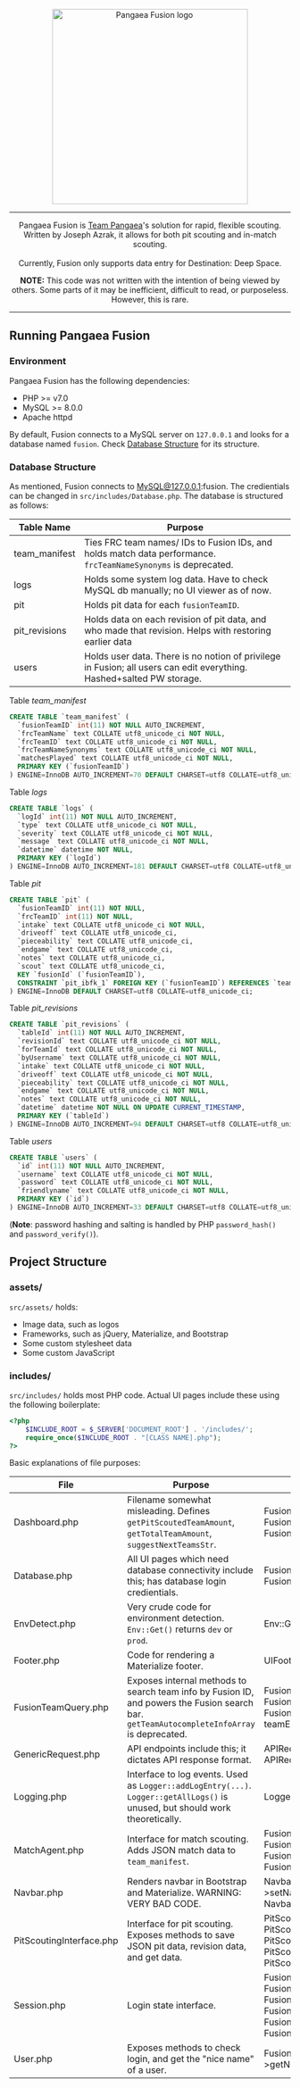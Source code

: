 <p align="center">
  <img src="https://i.imgur.com/w7H4AYH.png" width="350" title="Pangaea Fusion logo">
</p>

---

<p align="center">
Pangaea Fusion is <a href="https://robotics.asbindia.org/">Team Pangaea</a>'s solution for rapid, flexible scouting. Written by Joseph Azrak, it allows for both pit scouting and in-match scouting. <br><br>
Currently, Fusion only supports data entry for Destination: Deep Space.
</p>

<p align="center">
	<b>NOTE:</b> This code was not written with the intention of being viewed by others. Some parts of it may be inefficient, difficult to read, or purposeless. However, this is rare.
</p>

---

## Running Pangaea Fusion
### Environment
Pangaea Fusion has the following dependencies:
- PHP >= v7.0
- MySQL >= 8.0.0
- Apache httpd

By default, Fusion connects to a MySQL server on `127.0.0.1` and looks for a database named `fusion`. Check [Database Structure](#database-structure) for its structure.

### Database Structure

As mentioned, Fusion connects to MySQL@127.0.0.1:fusion. The credientials can be changed in `src/includes/Database.php`. The database is structured as follows:

  Table Name  | Purpose
------------- | -------
team_manifest | Ties FRC team names/ IDs to Fusion IDs, and holds match data performance. `frcTeamNameSynonyms` is deprecated.
logs          | Holds some system log data. Have to check MySQL db manually; no UI viewer as of now.
pit           | Holds pit data for each `fusionTeamID`.
pit_revisions | Holds data on each revision of pit data, and who made that revision. Helps with restoring earlier data
users         | Holds user data. There is no notion of privilege in Fusion; all users can edit everything. Hashed+salted PW storage.

Table *team_manifest*
```sql
CREATE TABLE `team_manifest` (
  `fusionTeamID` int(11) NOT NULL AUTO_INCREMENT,
  `frcTeamName` text COLLATE utf8_unicode_ci NOT NULL,
  `frcTeamID` text COLLATE utf8_unicode_ci NOT NULL,
  `frcTeamNameSynonyms` text COLLATE utf8_unicode_ci NOT NULL,
  `matchesPlayed` text COLLATE utf8_unicode_ci NOT NULL,
  PRIMARY KEY (`fusionTeamID`)
) ENGINE=InnoDB AUTO_INCREMENT=70 DEFAULT CHARSET=utf8 COLLATE=utf8_unicode_ci;
```

Table *logs*
```sql
CREATE TABLE `logs` (
  `logId` int(11) NOT NULL AUTO_INCREMENT,
  `type` text COLLATE utf8_unicode_ci NOT NULL,
  `severity` text COLLATE utf8_unicode_ci NOT NULL,
  `message` text COLLATE utf8_unicode_ci NOT NULL,
  `datetime` datetime NOT NULL,
  PRIMARY KEY (`logId`)
) ENGINE=InnoDB AUTO_INCREMENT=181 DEFAULT CHARSET=utf8 COLLATE=utf8_unicode_ci;
```

Table *pit*

```sql
CREATE TABLE `pit` (
  `fusionTeamID` int(11) NOT NULL,
  `frcTeamID` int(11) NOT NULL,
  `intake` text COLLATE utf8_unicode_ci NOT NULL,
  `driveoff` text COLLATE utf8_unicode_ci,
  `pieceability` text COLLATE utf8_unicode_ci,
  `endgame` text COLLATE utf8_unicode_ci,
  `notes` text COLLATE utf8_unicode_ci,
  `scout` text COLLATE utf8_unicode_ci,
  KEY `fusionId` (`fusionTeamID`),
  CONSTRAINT `pit_ibfk_1` FOREIGN KEY (`fusionTeamID`) REFERENCES `team_manifest` (`fusionTeamID`)
) ENGINE=InnoDB DEFAULT CHARSET=utf8 COLLATE=utf8_unicode_ci;

```

Table *pit_revisions*

```sql
CREATE TABLE `pit_revisions` (
  `tableId` int(11) NOT NULL AUTO_INCREMENT,
  `revisionId` text COLLATE utf8_unicode_ci NOT NULL,
  `forTeamId` text COLLATE utf8_unicode_ci NOT NULL,
  `byUsername` text COLLATE utf8_unicode_ci NOT NULL,
  `intake` text COLLATE utf8_unicode_ci NOT NULL,
  `driveoff` text COLLATE utf8_unicode_ci NOT NULL,
  `pieceability` text COLLATE utf8_unicode_ci NOT NULL,
  `endgame` text COLLATE utf8_unicode_ci NOT NULL,
  `notes` text COLLATE utf8_unicode_ci NOT NULL,
  `datetime` datetime NOT NULL ON UPDATE CURRENT_TIMESTAMP,
  PRIMARY KEY (`tableId`)
) ENGINE=InnoDB AUTO_INCREMENT=94 DEFAULT CHARSET=utf8 COLLATE=utf8_unicode_ci;

```

Table *users*

```sql
CREATE TABLE `users` (
  `id` int(11) NOT NULL AUTO_INCREMENT,
  `username` text COLLATE utf8_unicode_ci NOT NULL,
  `password` text COLLATE utf8_unicode_ci NOT NULL,
  `friendlyname` text COLLATE utf8_unicode_ci NOT NULL,
  PRIMARY KEY (`id`)
) ENGINE=InnoDB AUTO_INCREMENT=33 DEFAULT CHARSET=utf8 COLLATE=utf8_unicode_ci;
```

(**Note**: password hashing and salting is handled by PHP `password_hash()` and `password_verify()`).

## Project Structure
### assets/

`src/assets/` holds:
- Image data, such as logos
- Frameworks, such as jQuery, Materialize, and Bootstrap
- Some custom stylesheet data
- Some custom JavaScript

### includes/

`src/includes/` holds most PHP code. Actual UI pages include these using the following boilerplate:
```php
<?php
    $INCLUDE_ROOT = $_SERVER['DOCUMENT_ROOT'] . '/includes/';
    require_once($INCLUDE_ROOT . "[CLASS NAME].php");
?>
```

Basic explanations of file purposes:

File | Purpose | Exports
--- | --- | ---
Dashboard.php | Filename somewhat misleading. Defines `getPitScoutedTeamAmount`, `getTotalTeamAmount`, `suggestNextTeamsStr`. | FusionDashboardUtility::getPitScoutedTeamAmount, FusionDashboardUtility::getTotalTeamAmount, FusionDashboardUtility::suggestNextTeamsStr
Database.php | All UI pages which need database connectivity include this; has database login credientials. | FusionDBInteface::connect, FusionDBInteface::instance
EnvDetect.php | Very crude code for environment detection. `Env::Get()` returns `dev` or `prod`. | Env::Get
Footer.php | Code for rendering a Materialize footer. | UIFooter::render
FusionTeamQuery.php | Exposes internal methods to search team info by Fusion ID, and powers the Fusion search bar. `getTeamAutocompleteInfoArray` is deprecated. | FusionTeamQuery::searchByStringOrId, FusionTeamQuery::getTeamAutocompleteInfoArray, FusionTeamQuery::getTeamInfoByInternalId, teamExistsByInternalId
GenericRequest.php | API endpoints include this; it dictates API response format. | APIRequest->fail, APIRequest->message, APIRequest->terminate
Logging.php | Interface to log events. Used as `Logger::addLogEntry(...)`. `Logger::getAllLogs()` is unused, but should work theoretically. | Logger->addLogEntry, Logger->getAllLogs
MatchAgent.php | Interface for match scouting. Adds JSON match data to `team_manifest`. | FusionMatchAgent::getMatches, FusionMatchAgent::doesTeamHaveMatchRecord, FusionMatchAgent::registerMatch, FusionMatchAgent::getMatch
Navbar.php | Renders navbar in Bootstrap and Materialize. WARNING: VERY BAD CODE. | Navbar->setNavbarType, Navbar->setNavbarFramework, Navbar->bindParam, Navbar->setAuthProvider, Navbar->render
PitScoutingInterface.php | Interface for pit scouting. Exposes methods to save JSON pit data, revision data, and get data. | PitScoutingInterface::doesTeamHaveData, PitScoutingInterface::getAllDataAndParse, PitScoutingInterface::overwritePitEntry, PitScoutingInterface::createPitEntry, PitScoutingInterface::registerSnapshotByInternalId
Session.php | Login state interface. | FusionSessionInterface::isLoggedIn, FusionSessionInterface::setIsLoggedIn, FusionSessionInterface::setLoggedInUser, FusionSessionInterface::destroySession, FusionSessionInterface::getLoggedInUsername, FusionSessionInterface::getLoggedInNiceName
User.php | Exposes methods to check login, and get the "nice name" of a user. | FusionUser->doesLoginWork, FusionUser->getNiceName

